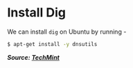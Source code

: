 # Install Dig

We can install `dig` on Ubuntu by running -

```bash
$ apt-get install -y dnsutils
```

**_Source: [TechMint](https://www.tecmint.com/install-dig-and-nslookup-in-linux/)_**
